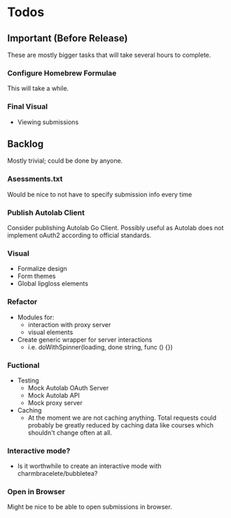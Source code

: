 # Todos

## Important (Before Release)
These are mostly bigger tasks that will take several
hours to complete.

### Configure Homebrew Formulae
This will take a while.

### Final Visual
* Viewing submissions

## Backlog
Mostly trivial; could be done by anyone.

### Asessments.txt
Would be nice to not have to specify submission
info every time


### Publish Autolab Client
Consider publishing Autolab Go Client.
Possibly useful as Autolab does not implement
oAuth2 according to official standards.

### Visual
* Formalize design
* Form themes
* Global lipgloss elements

### Refactor
* Modules for:
    * interaction with proxy server
    * visual elements
* Create generic wrapper for server interactions
    * i.e. doWithSpinner(loading, done string, func () {})

### Fuctional
* Testing
    * Mock Autolab OAuth Server
    * Mock Autolab API
    * Mock proxy server
* Caching
    * At the moment we are not caching anything.
    Total requests could probably be greatly reduced
    by caching data like courses which shouldn't change
    often at all.

### Interactive mode?
* Is it worthwhile to create an interactive mode with
charmbracelete/bubbletea?

### Open in Browser
Might be nice to be able to open submissions in browser.
